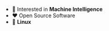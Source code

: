 
-   :monocle_face: Interested in **Machine Intelligence**
-   :heart: Open Source Software
-   :penguin: **Linux** 
